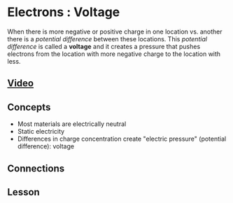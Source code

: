 # Electrons : Voltage
When there is more negative or positive charge in one location vs. another there is a *potential difference* between these locations. This *potential difference* is called a **voltage** and it creates a pressure that pushes electrons from the location with more negative charge to the location with less.

## [Video](https://vimeo.com/1000730032)

## Concepts
- Most materials are electrically neutral
- Static electricity
- Differences in charge concentration create "electric pressure" (potential difference): voltage

## Connections

## Lesson
